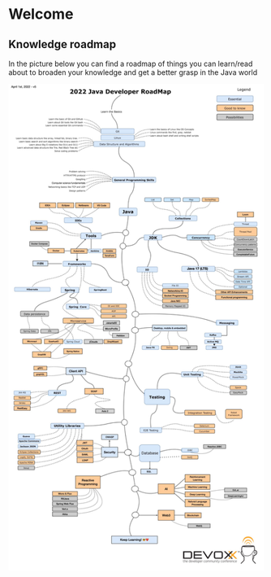# Welcome

## Knowledge roadmap
In the picture below you can find a roadmap of things you can learn/read about to broaden your knowledge and get a better
grasp in the Java world

![alt text](images/javaroadmap.jpeg)